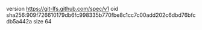 version https://git-lfs.github.com/spec/v1
oid sha256:909f726610179db6fc998335b770fbe8c1cc7c00add202c6dbd76bfcdb5a442a
size 64
